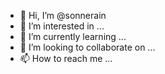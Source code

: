 - 👋 Hi, I’m @sonnerain
- 👀 I’m interested in ...
- 🌱 I’m currently learning ...
- 💞️ I’m looking to collaborate on ...
- 📫 How to reach me ...

<!---
sonnerain/sonnerain is a ✨ special ✨ repository because its `README.md` (this file) appears on your GitHub profile.
You can click the Preview link to take a look at your changes.
--->

